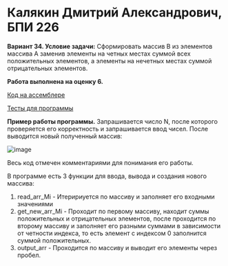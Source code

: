 # Калякин Дмитрий Александрович, БПИ 226

**Вариант 34. Условие задачи:** Сформировать массив B из элементов массива A заменив элементы
на четных местах суммой всех положительных элементов, а элементы на нечетных местах суммой отрицательных элементов.

**Работа выполнена на оценку 6.**

[Код на ассемблере](https://github.com/qw1zze/Individual-Homework-1/tree/main/Code)

[Тесты для программы](https://github.com/qw1zze/Individual-Homework-1/tree/main/tests)

**Пример работы программы.** Запрашивается число N, после которого проверяется его корректность и запрашивается ввод чисел. После выводится новый полученный массив:

![image](https://github.com/qw1zze/Individual-Homework-1/assets/109992610/f7d98391-4d62-41b5-b2cd-ecebf17527b2)

Весь код отмечен комментариями для понимания его работы.

В программе есть 3 функции для ввода, вывода и создания нового массива:
1. read_arr_Mi - Итеририуется по массиву и заполняет его входными значениями
2. get_new_arr_Mi - Проходит по первому массиву, находит суммы положительных и отрицательных элементов, после проходится по второму массиву и заполняет его разными суммами в зависимости от четности индекса, то есть элемент с индексом 0 заполнится суммой положительных.
3. output_arr - Проходится по массиву и выводит его элементы через пробел.
